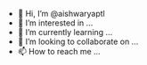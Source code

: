 - 👋 Hi, I’m @aishwaryaptl
- 👀 I’m interested in ...
- 🌱 I’m currently learning ...
- 💞️ I’m looking to collaborate on ...
- 📫 How to reach me ...

<!---
aishwaryaptl/aishwaryaptl is a ✨ special ✨ repository because its `README.md` (this file) appears on your GitHub profile.
You can click the Preview link to take a look at your changes.
--->
